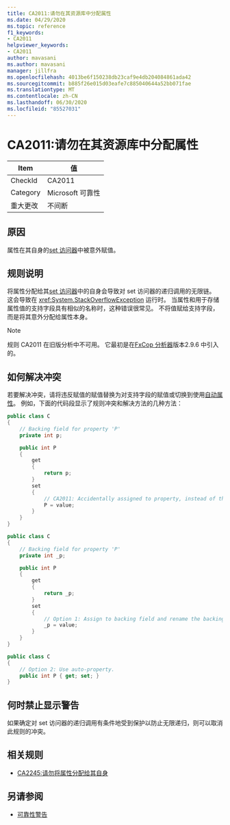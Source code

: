 ```yaml
---
title: CA2011:请勿在其资源库中分配属性
ms.date: 04/29/2020
ms.topic: reference
f1_keywords:
- CA2011
helpviewer_keywords:
- CA2011
author: mavasani
ms.author: mavasani
manager: jillfra
ms.openlocfilehash: 4013be6f150238db23caf9e4db204084861ada42
ms.sourcegitcommit: b885f26e015d03eafe7c885040644a52bb071fae
ms.translationtype: MT
ms.contentlocale: zh-CN
ms.lasthandoff: 06/30/2020
ms.locfileid: "85527031"
---
```

# <a name="ca2011-do-not-assign-property-within-its-setter"></a>CA2011:请勿在其资源库中分配属性

|Item|值|
|-|-|
|CheckId|CA2011|
|Category|Microsoft 可靠性|
|重大更改|不间断|

## <a name="cause"></a>原因

属性在其自身的[set 访问器](/dotnet/csharp/programming-guide/classes-and-structs/using-properties#the-set-accessor)中被意外赋值。

## <a name="rule-description"></a>规则说明

将属性分配给其[set 访问器](/dotnet/csharp/programming-guide/classes-and-structs/using-properties#the-set-accessor)中的自身会导致对 set 访问器的递归调用的无限链。 这会导致在 <xref:System.StackOverflowException> 运行时。 当属性和用于存储属性值的支持字段具有相似的名称时，这种错误很常见。 不将值赋给支持字段，而是将其意外分配给属性本身。

> [!NOTE]
> 规则 CA2011 在旧版分析中不可用。 它最初是在[FxCop 分析器](https://www.nuget.org/packages/Microsoft.CodeAnalysis.FxCopAnalyzers)版本2.9.6 中引入的。

## <a name="how-to-fix-violations"></a>如何解决冲突

若要解决冲突，请将违反赋值的赋值替换为对支持字段的赋值或切换到使用[自动属性](/dotnet/csharp/programming-guide/classes-and-structs/auto-implemented-properties)。 例如，下面的代码段显示了规则冲突和解决方法的几种方法：

```csharp
public class C
{
    // Backing field for property 'P'
    private int p;

    public int P
    {
        get
        {
            return p;
        }
        set
        {
            // CA2011: Accidentally assigned to property, instead of the backing field.
            P = value;
        }
    }
}
```

```csharp
public class C
{
    // Backing field for property 'P'
    private int _p;

    public int P
    {
        get
        {
            return _p;
        }
        set
        {
            // Option 1: Assign to backing field and rename the backing field for clarity.
            _p = value;
        }
    }
}
```

```csharp
public class C
{
    // Option 2: Use auto-property.
    public int P { get; set; }
}
```

## <a name="when-to-suppress-warnings"></a>何时禁止显示警告

如果确定对 set 访问器的递归调用有条件地受到保护以防止无限递归，则可以取消此规则的冲突。

## <a name="related-rules"></a>相关规则

- [CA2245:请勿将属性分配给其自身](ca2245.md)

## <a name="see-also"></a>另请参阅

- [可靠性警告](reliability-warnings.md)
